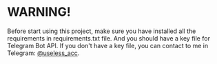 # WARNING!
Before start using this project, make sure you have installed all the requirements in requirements.txt file.
And you should have a key file for Telegram Bot API.
If you don't have a key file, you can contact to me in Telegram: [@useless_acc](https://t.me/useless_ac).